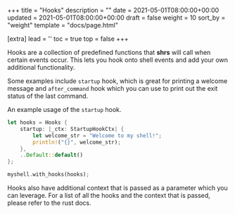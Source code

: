 +++
title = "Hooks"
description = ""
date = 2021-05-01T08:00:00+00:00
updated = 2021-05-01T08:00:00+00:00
draft = false
weight = 10
sort_by = "weight"
template = "docs/page.html"

[extra]
lead = ''
toc = true
top = false
+++

Hooks are a collection of predefined functions that **shrs** will call when
certain events occur. This lets you hook onto shell events and add your own
additional functionality.

Some examples include `startup` hook, which is great for printing a welcome
message and `after_command` hook which you can use to print out the exit status
of the last command.

An example usage of the `startup` hook.
```rust
let hooks = Hooks {
    startup: |_ctx: StartupHookCtx| {
        let welcome_str = "Welcome to my shell!";
        println!("{}", welcome_str);
    },
    ..Default::default()
};

myshell.with_hooks(hooks);
```

Hooks also have additional context that is passed as a parameter which you can
leverage. For a list of all the hooks and the context that is passed, please
refer to the rust docs.

